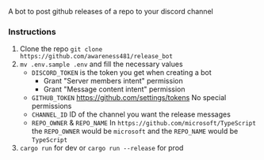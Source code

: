 A bot to post github releases of a repo to your discord channel

### Instructions

1. Clone the repo `git clone https://github.com/awareness481/release_bot`
2. `mv .env.sample .env` and fill the necessary values
   - `DISCORD_TOKEN` is the token you get when creating a bot
     - Grant "Server members intent" permission
     - Grant "Message content intent" permission
   - `GITHUB_TOKEN` https://github.com/settings/tokens No special permissions
   - `CHANNEL_ID` ID of the channel you want the release messages
   - `REPO_OWNER` & `REPO_NAME` In `https://github.com/microsoft/TypeScript` the `REPO_OWNER` would be `microsoft` and the `REPO_NAME` would be `TypeScript`
3. `cargo run` for dev or `cargo run --release` for prod
